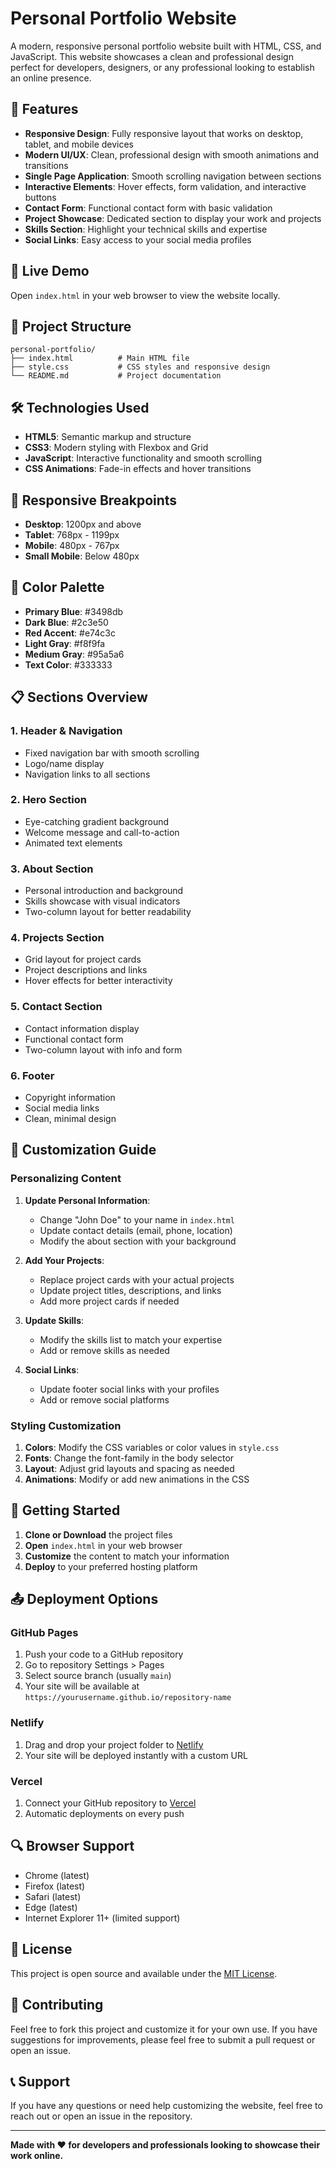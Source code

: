 # Personal Portfolio Website

A modern, responsive personal portfolio website built with HTML, CSS, and JavaScript. This website showcases a clean and professional design perfect for developers, designers, or any professional looking to establish an online presence.

## 🌟 Features

- **Responsive Design**: Fully responsive layout that works on desktop, tablet, and mobile devices
- **Modern UI/UX**: Clean, professional design with smooth animations and transitions
- **Single Page Application**: Smooth scrolling navigation between sections
- **Interactive Elements**: Hover effects, form validation, and interactive buttons
- **Contact Form**: Functional contact form with basic validation
- **Project Showcase**: Dedicated section to display your work and projects
- **Skills Section**: Highlight your technical skills and expertise
- **Social Links**: Easy access to your social media profiles

## 🚀 Live Demo

Open `index.html` in your web browser to view the website locally.

## 📁 Project Structure

```
personal-portfolio/
├── index.html          # Main HTML file
├── style.css           # CSS styles and responsive design
└── README.md           # Project documentation
```

## 🛠️ Technologies Used

- **HTML5**: Semantic markup and structure
- **CSS3**: Modern styling with Flexbox and Grid
- **JavaScript**: Interactive functionality and smooth scrolling
- **CSS Animations**: Fade-in effects and hover transitions

## 📱 Responsive Breakpoints

- **Desktop**: 1200px and above
- **Tablet**: 768px - 1199px
- **Mobile**: 480px - 767px
- **Small Mobile**: Below 480px

## 🎨 Color Palette

- **Primary Blue**: #3498db
- **Dark Blue**: #2c3e50
- **Red Accent**: #e74c3c
- **Light Gray**: #f8f9fa
- **Medium Gray**: #95a5a6
- **Text Color**: #333333

## 📋 Sections Overview

### 1. Header & Navigation
- Fixed navigation bar with smooth scrolling
- Logo/name display
- Navigation links to all sections

### 2. Hero Section
- Eye-catching gradient background
- Welcome message and call-to-action
- Animated text elements

### 3. About Section
- Personal introduction and background
- Skills showcase with visual indicators
- Two-column layout for better readability

### 4. Projects Section
- Grid layout for project cards
- Project descriptions and links
- Hover effects for better interactivity

### 5. Contact Section
- Contact information display
- Functional contact form
- Two-column layout with info and form

### 6. Footer
- Copyright information
- Social media links
- Clean, minimal design

## 🔧 Customization Guide

### Personalizing Content

1. **Update Personal Information**:
   - Change "John Doe" to your name in `index.html`
   - Update contact details (email, phone, location)
   - Modify the about section with your background

2. **Add Your Projects**:
   - Replace project cards with your actual projects
   - Update project titles, descriptions, and links
   - Add more project cards if needed

3. **Update Skills**:
   - Modify the skills list to match your expertise
   - Add or remove skills as needed

4. **Social Links**:
   - Update footer social links with your profiles
   - Add or remove social platforms

### Styling Customization

1. **Colors**: Modify the CSS variables or color values in `style.css`
2. **Fonts**: Change the font-family in the body selector
3. **Layout**: Adjust grid layouts and spacing as needed
4. **Animations**: Modify or add new animations in the CSS

## 🚀 Getting Started

1. **Clone or Download** the project files
2. **Open** `index.html` in your web browser
3. **Customize** the content to match your information
4. **Deploy** to your preferred hosting platform

## 📤 Deployment Options

### GitHub Pages
1. Push your code to a GitHub repository
2. Go to repository Settings > Pages
3. Select source branch (usually `main`)
4. Your site will be available at `https://yourusername.github.io/repository-name`

### Netlify
1. Drag and drop your project folder to [Netlify](https://netlify.com)
2. Your site will be deployed instantly with a custom URL

### Vercel
1. Connect your GitHub repository to [Vercel](https://vercel.com)
2. Automatic deployments on every push

## 🔍 Browser Support

- Chrome (latest)
- Firefox (latest)
- Safari (latest)
- Edge (latest)
- Internet Explorer 11+ (limited support)

## 📝 License

This project is open source and available under the [MIT License](https://opensource.org/licenses/MIT).

## 🤝 Contributing

Feel free to fork this project and customize it for your own use. If you have suggestions for improvements, please feel free to submit a pull request or open an issue.

## 📞 Support

If you have any questions or need help customizing the website, feel free to reach out or open an issue in the repository.

---

**Made with ❤️ for developers and professionals looking to showcase their work online.**
